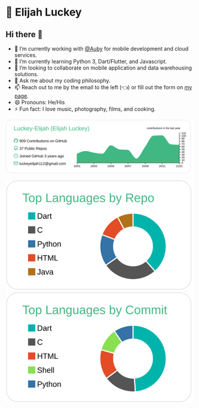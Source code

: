 # 🧭 Elijah Luckey

## Hi there 👋

- 🔭 I’m currently working with [@Auby](https://www.heyauby.com/) for mobile development and cloud services.
- 🌱 I’m currently learning Python 3, Dart/Flutter, and Javascript.
- 👯 I’m looking to collaborate on mobile application and data warehousing solutions.
- 💬 Ask me about my coding philosophy.
- 📫 Reach out to me by the email to the left (👈) or fill out the form on [my page](https://elijahluckey.com).
- 😄 Pronouns: He/His
- ⚡ Fun fact: I love music, photography, films, and cooking.

![Summary card](https://raw.githubusercontent.com/Luckey-Elijah/Luckey-Elijah/master/profile-summary-card-output/vue/0-profile-details.svg)

![Summary card](https://raw.githubusercontent.com/Luckey-Elijah/Luckey-Elijah/master/profile-summary-card-output/vue/1-repos-per-language.svg) ![Summary card](https://raw.githubusercontent.com/Luckey-Elijah/Luckey-Elijah/master/profile-summary-card-output/vue/2-most-commit-language.svg)
